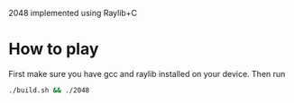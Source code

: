 2048 implemented using Raylib+C

# How to play
First make sure you have gcc and raylib installed on your device. Then run 
```bash
./build.sh && ./2048
```
